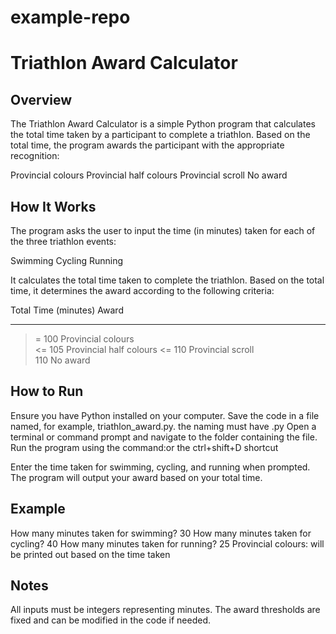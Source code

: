 # example-repo

# Triathlon Award Calculator

## Overview

The Triathlon Award Calculator is a simple Python program that calculates the total time taken by a participant to complete a triathlon.
Based on the total time, the program awards the participant with the appropriate recognition:

Provincial colours
Provincial half colours
Provincial scroll
No award

## How It Works

The program asks the user to input the time (in minutes) taken for each of the three triathlon events:

Swimming
Cycling
Running

It calculates the total time taken to complete the triathlon.
Based on the total time, it determines the award according to the following criteria:

 Total Time (minutes)    Award                   
 --------------------  ----------------------- 
 >= 100                 Provincial colours      
 <= 105                 Provincial half colours 
 <= 110                 Provincial scroll       
 > 110                  No award                

## How to Run

Ensure you have Python installed on your computer.
Save the code in a file named, for example, triathlon_award.py. the naming must have .py
Open a terminal or command prompt and navigate to the folder containing the file.
Run the program using the command:or the ctrl+shift+D shortcut

Enter the time taken for swimming, cycling, and running when prompted.
The program will output your award based on your total time.

## Example
How many minutes taken for swimming? 30
How many minutes taken for cycling? 40
How many minutes taken for running? 25
Provincial colours: will be printed out based on the time taken

## Notes

All inputs must be integers representing minutes.
The award thresholds are fixed and can be modified in the code if needed.
